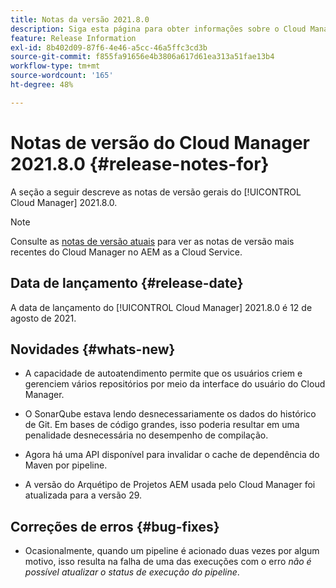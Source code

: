 ```yaml
---
title: Notas da versão 2021.8.0
description: Siga esta página para obter informações sobre o Cloud Manager 2021.8.0.
feature: Release Information
exl-id: 8b402d09-87f6-4e46-a5cc-46a5ffc3cd3b
source-git-commit: f855fa91656e4b3806a617d61ea313a51fae13b4
workflow-type: tm+mt
source-wordcount: '165'
ht-degree: 48%

---
```


# Notas de versão do Cloud Manager 2021.8.0 {#release-notes-for}

A seção a seguir descreve as notas de versão gerais do [!UICONTROL Cloud Manager] 2021.8.0.

>[!NOTE]
>Consulte as [notas de versão atuais](https://experienceleague.adobe.com/docs/experience-manager-cloud-service/onboarding/getting-access/release-notes-cloud-manager/release-notes-cm-current.html?lang=en#getting-access) para ver as notas de versão mais recentes do Cloud Manager no AEM as a Cloud Service.

## Data de lançamento {#release-date}

A data de lançamento do [!UICONTROL Cloud Manager] 2021.8.0 é 12 de agosto de 2021.


## Novidades {#whats-new}

* A capacidade de autoatendimento permite que os usuários criem e gerenciem vários repositórios por meio da interface do usuário do Cloud Manager.

* O SonarQube estava lendo desnecessariamente os dados do histórico de Git. Em bases de código grandes, isso poderia resultar em uma penalidade desnecessária no desempenho de compilação.

* Agora há uma API disponível para invalidar o cache de dependência do Maven por pipeline.

* A versão do Arquétipo de Projetos AEM usada pelo Cloud Manager foi atualizada para a versão 29.

## Correções de erros {#bug-fixes}

* Ocasionalmente, quando um pipeline é acionado duas vezes por algum motivo, isso resulta na falha de uma das execuções com o erro *não é possível atualizar o status de execução do pipeline*.
